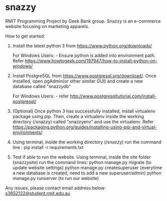 # snazzy
RMIT Programming Project by Geek Bank group.
Snazzy is an e-commerce website focusing on marketing apparels.

How to get started:
1. Install the latest python 3 from https://www.python.org/downloads/
    
    For Windows Users:
        - Ensure python is added into environment path. Refer https://www.howtogeek.com/197947/how-to-install-python-on-windows/

2. Install PostgreSQL from https://www.postgresql.org/download/. Once installed, open pgAdmin(or other similar GUI) and create a new database called "snazzydb"

    For Windows Users: 
        - refer http://www.postgresqltutorial.com/install-postgresql/
        
3. (Optional) Once python 3 has successfully installed, install virtualenv package using pip. Then, create a virtualenv inside the working directory (/snazzy) called "snazzyenv" and use the virtualenv. Refer https://packaging.python.org/guides/installing-using-pip-and-virtual-environments/

4. Using terminal, inside the working directory (/snazzy) run the command line : pip install -r requirements.txt

5. Test if able to run the website. Using terminal, inside the site folder (snazzysite) run the command lines: 
python manage.py migrate (to update website settings)
python manage.py createsuperuser (everytime a new database is created, need to add a new superuser/admin)
python manage.py runserver (to run our website)

Any issues, please contact email address below:
s3652122@student.rmit.edu.au
